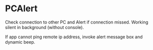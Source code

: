 # PCAlert
Check connection to other PC and Alert if connection missed.
Working silent in background (without console).

If app cannot ping remote ip address, invoke alert message box and dynamic beep.
